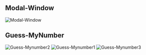 ## Modal-Window
![Modal-Window](https://github.com/user-attachments/assets/3bc6e88b-6492-46d2-80e5-8ea7ed7b745b)

## Guess-MyNumber 
![Guess-Mynumber2](https://github.com/user-attachments/assets/f680e5dd-ce5a-4117-84a1-a6729e0fd7e7)
![Guess-Mynumber1](https://github.com/user-attachments/assets/51a8630f-734e-4479-b155-8d20e62e6bad)
![Guess-Mynumber3](https://github.com/user-attachments/assets/cccd7d62-dcf5-45d0-bc63-c3eab8726d5e)

